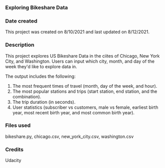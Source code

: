 ### Exploring Bikeshare Data

### Date created
This project was created on 8/10/2021 and last updated on 8/12/2021.

### Description
This project explores US Bikeshare Data in the ciites of Chicago, New York City, and Washington. Users can input which city, month, and day of the week they'd like to explore data in. 

The output includes the following:
1) The most frequent times of travel (month, day of the week, and hour).
2) The most popular stations and trips (start station, end station, and the combination).
3) The trip duration (in seconds).
4) User statistics (subscriber vs customers, male vs female, earliest birth year, most recent birth year, and most common birth year). 

### Files used
bikeshare.py, chicago.csv, new_york_city.csv, washington.csv

### Credits
Udacity

